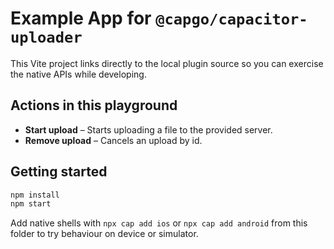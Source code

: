 # Example App for `@capgo/capacitor-uploader`

This Vite project links directly to the local plugin source so you can exercise the native APIs while developing.

## Actions in this playground

- **Start upload** – Starts uploading a file to the provided server.
- **Remove upload** – Cancels an upload by id.

## Getting started

```bash
npm install
npm start
```

Add native shells with `npx cap add ios` or `npx cap add android` from this folder to try behaviour on device or simulator.
